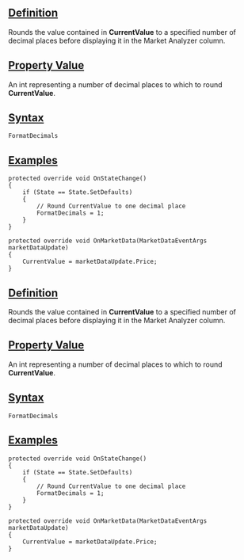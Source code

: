 ## [Definition](https://developer.ninjatrader.com/docs/desktop/formatdecimals\#definition)

Rounds the value contained in **CurrentValue** to a specified number of decimal places before displaying it in the Market Analyzer column.

## [Property Value](https://developer.ninjatrader.com/docs/desktop/formatdecimals\#property-value)

An int representing a number of decimal places to which to round **CurrentValue**.

## [Syntax](https://developer.ninjatrader.com/docs/desktop/formatdecimals\#syntax)

`FormatDecimals`

## [Examples](https://developer.ninjatrader.com/docs/desktop/formatdecimals\#examples)

```jsx-150469391 csharp
protected override void OnStateChange()
{
    if (State == State.SetDefaults)
    {
        // Round CurrentValue to one decimal place
        FormatDecimals = 1;
    }
}

protected override void OnMarketData(MarketDataEventArgs marketDataUpdate)
{
    CurrentValue = marketDataUpdate.Price;
}

```

## [Definition](https://developer.ninjatrader.com/docs/desktop/formatdecimals\#definition)

Rounds the value contained in **CurrentValue** to a specified number of decimal places before displaying it in the Market Analyzer column.

## [Property Value](https://developer.ninjatrader.com/docs/desktop/formatdecimals\#property-value)

An int representing a number of decimal places to which to round **CurrentValue**.

## [Syntax](https://developer.ninjatrader.com/docs/desktop/formatdecimals\#syntax)

`FormatDecimals`

## [Examples](https://developer.ninjatrader.com/docs/desktop/formatdecimals\#examples)

```jsx-150469391 csharp
protected override void OnStateChange()
{
    if (State == State.SetDefaults)
    {
        // Round CurrentValue to one decimal place
        FormatDecimals = 1;
    }
}

protected override void OnMarketData(MarketDataEventArgs marketDataUpdate)
{
    CurrentValue = marketDataUpdate.Price;
}

```